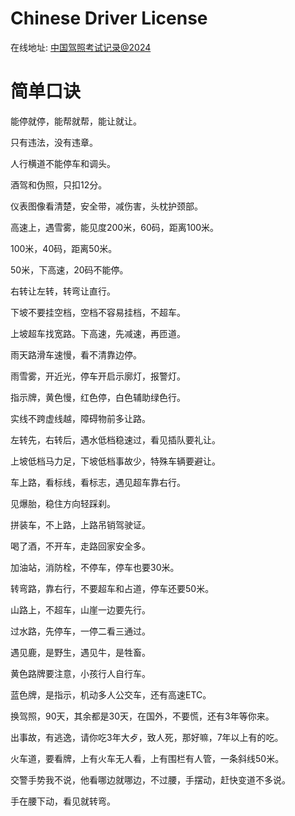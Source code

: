 # Chinese Driver License

在线地址: [中国驾照考试记录@2024](https://oneyoung19.github.io/learn-cdl)

# 简单口诀

能停就停，能帮就帮，能让就让。

只有违法，没有违章。

人行横道不能停车和调头。

酒驾和伪照，只扣12分。

仪表图像看清楚，安全带，减伤害，头枕护颈部。

高速上，遇雪雾，能见度200米，60码，距离100米。

100米，40码，距离50米。

50米，下高速，20码不能停。

右转让左转，转弯让直行。

下坡不要挂空档，空档不容易挂档，不超车。

上坡超车找宽路。下高速，先减速，再匝道。

雨天路滑车速慢，看不清靠边停。

雨雪雾，开近光，停车开启示廓灯，报警灯。

指示牌，黄色慢，红色停，白色辅助绿色行。

实线不跨虚线越，障碍物前多让路。

左转先，右转后，遇水低档稳速过，看见插队要礼让。

上坡低档马力足，下坡低档事故少，特殊车辆要避让。

车上路，看标线，看标志，遇见超车靠右行。

见爆胎，稳住方向轻踩刹。

拼装车，不上路，上路吊销驾驶证。

喝了酒，不开车，走路回家安全多。

加油站，消防栓，不停车，停车也要30米。

转弯路，靠右行，不要超车和占道，停车还要50米。

山路上，不超车，山崖一边要先行。

过水路，先停车，一停二看三通过。

遇见鹿，是野生，遇见牛，是牲畜。

黄色路牌要注意，小孩行人自行车。

蓝色牌，是指示，机动多人公交车，还有高速ETC。

换驾照，90天，其余都是30天，在国外，不要慌，还有3年等你来。

出事故，有逃逸，请你吃3年大歺，致人死，那好嘛，7年以上有的吃。

火车道，要看牌，上有火车无人看，上有围栏有人管，一条斜线50米。

交警手势我不说，他看哪边就哪边，不过腰，手摆动，赶快变道不多说。

手在腰下动，看见就转弯。
